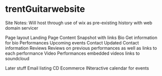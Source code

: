 # trentGuitarwebsite



Site Notes:
Will host through use of wix as pre-existing history with web domain servicer



Page layout
    Landing Page
        Content Snapshot with links
    Bio
        Get information for bio
    Performances
        Upcoming events
        <!-- link to cd of music that will be performed -->
    Contact
        Updated Contact information
    Reviews
        Reviews on previous performances as well as links to each performance
        <!-- link to cd of music that was performend -->
        <!-- link to upcomming performances -->
    Video Performances
        embedded videos
        links to soundcloud
        <!-- link to cd of music that was performend -->
        <!-- link to upcomming performances -->

        

Later stuff
    Email listing
    CD Ecommerce
    INteractive calendar for events